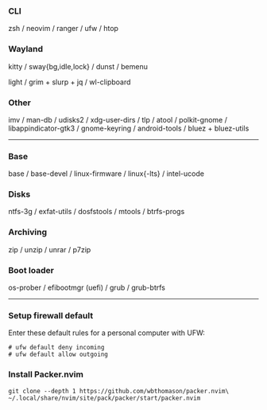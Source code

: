 ### CLI
zsh / neovim / ranger / ufw / htop

### Wayland
kitty / sway{bg,idle,lock} / dunst / bemenu

light / grim + slurp + jq / wl-clipboard

### Other
imv / man-db / udisks2 / xdg-user-dirs / tlp / atool / polkit-gnome / libappindicator-gtk3 / gnome-keyring / android-tools / bluez + bluez-utils

---
### Base
base / base-devel / linux-firmware / linux{-lts} / intel-ucode

### Disks
ntfs-3g / exfat-utils / dosfstools / mtools / btrfs-progs

### Archiving
zip / unzip / unrar / p7zip

### Boot loader
os-prober / efibootmgr (uefi) / grub / grub-btrfs

---
### Setup firewall default
Enter these default rules for a personal computer with UFW:
```
# ufw default deny incoming
# ufw default allow outgoing
```

### Install Packer.nvim
```
git clone --depth 1 https://github.com/wbthomason/packer.nvim\
~/.local/share/nvim/site/pack/packer/start/packer.nvim
```
